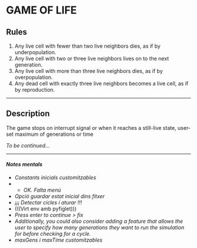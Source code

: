 
# GAME OF LIFE

## Rules

1. Any live cell with fewer than two live neighbors dies, as if by underpopulation.
2. Any live cell with two or three live neighbors lives on to the next generation.
3. Any live cell with more than three live neighbors dies, as if by overpopulation.
4. Any dead cell with exactly three live neighbors becomes a live cell, as if by reproduction.

---

## Description

The game stops on interrupt signal or when it reaches a still-live state, user-set maximum of generations or time

*To be continued...*

---

#### *Notes mentals*

- *Constants inicials customitzables*
- - *OK. Falta menú*
- *Opció guardar estat inicial dins fitxer*
- *¡¡¡ Detectar cicles i aturar !!!*
- (((Virt env amb pyfiglet)))
- *Press enter to continue > fix*
- *Additionally, you could also consider adding a feature that allows the user to specify how many generations they want to run the simulation for before checking for a cycle.*
- *maxGens i maxTime customitzables*